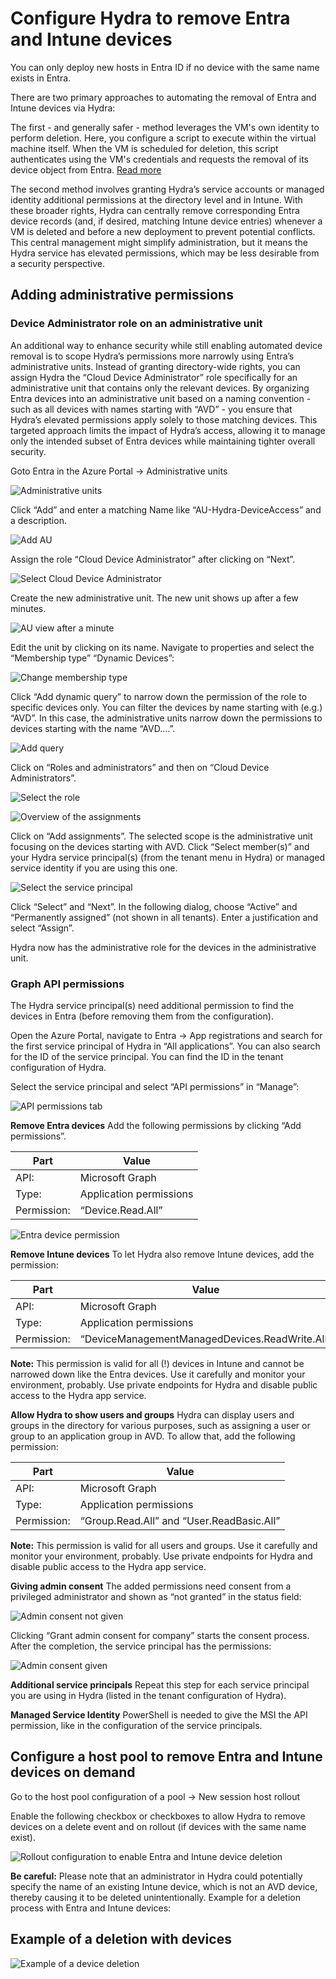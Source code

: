 # Configure Hydra to remove Entra and Intune devices
You can only deploy new hosts in Entra ID if no device with the same name exists in Entra.

There are two primary approaches to automating the removal of Entra and Intune devices via Hydra:

The first - and generally safer - method leverages the VM's own identity to perform deletion. Here, you configure a script to execute within the virtual machine itself. When the VM is scheduled for deletion, this script authenticates using the VM's credentials and requests the removal of its device object from Entra. [Read more](https://github.com/MarcelMeurer/WVD-Hydra?tab=readme-ov-file#aad-only---join-and-re-join-hosts)

The second method involves granting Hydra’s service accounts or managed identity additional permissions at the directory level and in Intune. With these broader rights, Hydra can centrally remove corresponding Entra device records (and, if desired, matching Intune device entries) whenever a VM is deleted and before a new deployment to prevent potential conflicts. This central management might simplify administration, but it means the Hydra service has elevated permissions, which may be less desirable from a security perspective. 

## Adding administrative permissions
### Device Administrator role on an administrative unit
An additional way to enhance security while still enabling automated device removal is to scope Hydra’s permissions more narrowly using Entra’s administrative units. Instead of granting directory-wide rights, you can assign Hydra the “Cloud Device Administrator” role specifically for an administrative unit that contains only the relevant devices. By organizing Entra devices into an administrative unit based on a naming convention - such as all devices with names starting with “AVD” - you ensure that Hydra’s elevated permissions apply solely to those matching devices. This targeted approach limits the impact of Hydra’s access, allowing it to manage only the intended subset of Entra devices while maintaining tighter overall security.

Goto Entra in the Azure Portal -> Administrative units

![Administrative units](./media/Hydra-AdvPermissions-01.png)
 
Click “Add” and enter a matching Name like “AU-Hydra-DeviceAccess” and a description.

![Add AU](./media/Hydra-AdvPermissions-02.png)
 
Assign the role “Cloud Device Administrator” after clicking on “Next”.

![Select Cloud Device Administrator](./media/Hydra-AdvPermissions-03.png)
 
Create the new administrative unit. The new unit shows up after a few minutes.

![AU view after a minute](./media/Hydra-AdvPermissions-04.png)
 
Edit the unit by clicking on its name. Navigate to properties and select the “Membership type” “Dynamic Devices”:

![Change membership type](./media/Hydra-AdvPermissions-05.png) 

Click “Add dynamic query” to narrow down the permission of the role to specific devices only. You can filter the devices by name starting with (e.g.) “AVD”. In this case, the administrative units narrow down the permissions to devices starting with the name “AVD....”.

![Add query](./media/Hydra-AdvPermissions-06.png)
 
Click on “Roles and administrators” and then on “Cloud Device Administrators”.
 
 ![Select the role](./media/Hydra-AdvPermissions-07.png)
 
 ![Overview of the assignments](./media/Hydra-AdvPermissions-08.png)

Click on “Add assignments”. The selected scope is the administrative unit focusing on the devices starting with AVD. Click “Select member(s)” and your Hydra service principal(s) (from the tenant menu in Hydra) or managed service identity if you are using this one.

![Select the service principal](./media/Hydra-AdvPermissions-09.png)
 
Click “Select” and “Next”. In the following dialog, choose “Active” and “Permanently assigned” (not shown in all tenants). Enter a justification and select “Assign”.

Hydra now has the administrative role for the devices in the administrative unit. 

### Graph API permissions
The Hydra service principal(s) need additional permission to find the devices in Entra (before removing them from the configuration). 

Open the Azure Portal, navigate to Entra -> App registrations and search for the first service principal of Hydra in “All applications”. You can also search for the ID of the service principal. You can find the ID in the tenant configuration of Hydra.

Select the service principal and select “API permissions” in “Manage”:

![API permissions tab](./media/Hydra-AdvPermissions-10.png)

**Remove Entra devices**
Add the following permissions by clicking “Add permissions”.

|Part|Value|
|---|---|
|API:|Microsoft Graph|
|Type:|Application permissions|
|Permission:|“Device.Read.All”|

![Entra device permission](./media/Hydra-AdvPermissions-11.png)

**Remove Intune devices**
To let Hydra also remove Intune devices, add the permission:

|Part|Value|
|---|---|
|API:|Microsoft Graph|
|Type:|Application permissions|
|Permission:|“DeviceManagementManagedDevices.ReadWrite.All”|

**Note:** This permission is valid for all (!) devices in Intune and cannot be narrowed down like the Entra devices. Use it carefully and monitor your environment, probably. Use private endpoints for Hydra and disable public access to the Hydra app service.

**Allow Hydra to show users and groups**
Hydra can display users and groups in the directory for various purposes, such as assigning a user or group to an application group in AVD. To allow that, add the following permission:

|Part|Value|
|---|---|
|API:|Microsoft Graph|
|Type:|Application permissions|
|Permission:|“Group.Read.All” and “User.ReadBasic.All”|

**Note:** This permission is valid for all users and groups. Use it carefully and monitor your environment, probably. Use private endpoints for Hydra and disable public access to the Hydra app service.

**Giving admin consent**
The added permissions need consent from a privileged administrator and shown as “not granted” in the status field:

![Admin consent not given](./media/Hydra-AdvPermissions-12.png)

Clicking “Grant admin consent for company” starts the consent process. After the completion, the service principal has the permissions:

![Admin consent given](./media/Hydra-AdvPermissions-13.png)

**Additional service principals**
Repeat this step for each service principal you are using in Hydra (listed in the tenant configuration of Hydra).

**Managed Service Identity**
PowerShell is needed to give the MSI the API permission, like in the configuration of the service principals.

## Configure a host pool to remove Entra and Intune devices on demand
Go to the host pool configuration of a pool -> New session host rollout

Enable the following checkbox or checkboxes to allow Hydra to remove devices on a delete event and on rollout (if devices with the same name exist).

![Rollout configuration to enable Entra and Intune device deletion](./media/Hydra-AdvPermissions-14.png)
 
**Be careful:** 
Please note that an administrator in Hydra could potentially specify the name of an existing Intune device, which is not an AVD device, thereby causing it to be deleted unintentionally.
Example for a deletion process with Entra and Intune devices:
 
## Example of a deletion with devices

![Example of a device deletion](./media/Hydra-AdvPermissions-15.png)




